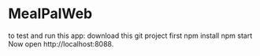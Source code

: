 # MealPalWeb
to test and run this app:
download this git project first
npm install
npm start
Now open http://localhost:8088.
